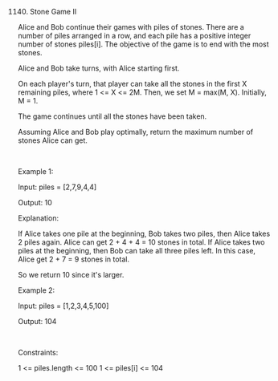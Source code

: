 1140. Stone Game II

Alice and Bob continue their games with piles of stones. There are a number of piles arranged in a row, and each pile has a positive integer number of stones piles[i]. The objective of the game is to end with the most stones.

Alice and Bob take turns, with Alice starting first.

On each player's turn, that player can take all the stones in the first X remaining piles, where 1 <= X <= 2M. Then, we set M = max(M, X). Initially, M = 1.

The game continues until all the stones have been taken.

Assuming Alice and Bob play optimally, return the maximum number of stones Alice can get.

 

Example 1:

Input: piles = [2,7,9,4,4]

Output: 10

Explanation:

If Alice takes one pile at the beginning, Bob takes two piles, then Alice takes 2 piles again. Alice can get 2 + 4 + 4 = 10 stones in total.
If Alice takes two piles at the beginning, then Bob can take all three piles left. In this case, Alice get 2 + 7 = 9 stones in total.

So we return 10 since it's larger.

Example 2:

Input: piles = [1,2,3,4,5,100]

Output: 104

 

Constraints:

1 <= piles.length <= 100
1 <= piles[i] <= 104